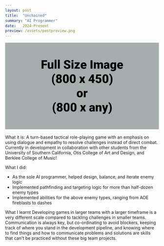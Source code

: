 ```yaml
---
layout: post
title:  "Unchained"
summary: "AI Programmer"
date:   2024-Present
preview: /assets/postpreview.png
---
```


![Picture 1](/assets/fullsize.png)

What it is:
A turn-based tactical role-playing game with an emphasis on using dialogue and empathy to resolve challenges instead of direct combat. Currently in development in collaboration with other students from the University of Southern California, Otis College of Art and Design, and Berklee College of Music!

What I did:
* As the sole AI programmer, helped design, balance, and iterate enemy logic
* Implemented pathfinding and targeting logic for more than half-dozen enemy types
* Implemented abilities for the above enemy types, ranging from AOE fireblasts to dashes

What I learnt
Developing games in larger teams with a larger timeframe is a very different scale compared to tackling challenges in smaller teams. Communication is always key, but co-ordinating to avoid blockers, keeping track of where you stand in the development pipeline, and knowing where to find things and how to communicate problems and solutions are skills that can't be practiced without these big team projects.
